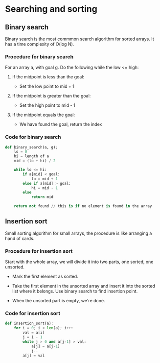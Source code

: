 # Searching and sorting

## Binary search

Binary search is the most commmon search algorithm for sorted arrays. It has a time complexity of O(log N).

### Procedure for binary search

For an array a, with goal g.
Do the following while the low <= high:

1. If the midpoint is less than the goal:

    - Set the low point to mid + 1
2. If the midpoint is greater than the goal:

    - Set the high point to mid - 1
3. If the midpoint equals the goal:

    - We have found the goal, return the index

### Code for binary search

```python
def binary_search(a, g);
    lo = 0
    hi = length of a
    mid = (lo + hi) / 2

    while lo <= hi:
        if a[mid] < goal:
            lo = mid + 1
        else if a[mid] > goal:
            hi = mid - 1
        else
            return mid
    
    return not found // this is if no element is found in the array
```

## Insertion sort

Small sorting algorithm for small arrays, the procedure is like arranging a hand of cards.  

### Procedure for insertion sort

Start with the whole array, we will divide it into two parts, one sorted, one unsorted.

- Mark the first element as sorted.

- Take the first element in the unsorted array and insert it into the sorted list where it belongs. Use binary search to find insertion point.

- When the unsorted part is empty, we're done.

### Code for insertion sort

```python
def insertion_sort(a):
    for i = 0; i < len(a); i++:
        val = a[i]
        j = i - 1
        while j > 0 and a[j-1] > val:
            a[j] = a[j-1]
            j--
        a[j] = val
```
